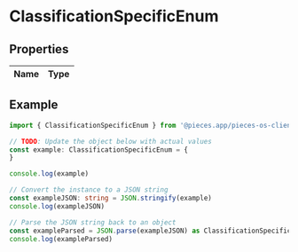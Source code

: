 
# ClassificationSpecificEnum



## Properties

Name | Type
------------ | -------------

## Example

```typescript
import { ClassificationSpecificEnum } from '@pieces.app/pieces-os-client'

// TODO: Update the object below with actual values
const example: ClassificationSpecificEnum = {
}

console.log(example)

// Convert the instance to a JSON string
const exampleJSON: string = JSON.stringify(example)
console.log(exampleJSON)

// Parse the JSON string back to an object
const exampleParsed = JSON.parse(exampleJSON) as ClassificationSpecificEnum
console.log(exampleParsed)
```


